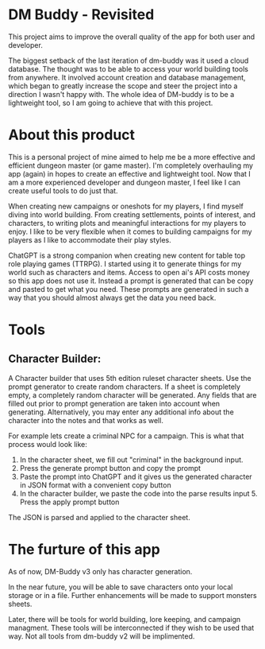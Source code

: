 # DM Buddy - Revisited

This project aims to improve the overall quality of the app for both user and developer.

The biggest setback of the last iteration of dm-buddy was it used a cloud database. The thought was to be able to access your world building tools from anywhere. It involved account creation and database management, which began to greatly increase the scope and steer the project into a direction I wasn't happy with. The whole idea of DM-buddy is to be a lightweight tool, so I am going to achieve that with this project.

# About this product

This is a personal project of mine aimed to help me be a more effective and efficient dungeon master (or game master). I'm completely overhauling my app (again) in hopes to create an effective and lightweight tool. Now that I am a more experienced developer and dungeon master, I feel like I can create useful tools to do just that.

When creating new campaigns or oneshots for my players, I find myself diving into world building. From creating settlements, points of interest, and characters, to writing plots and meaningful interactions for my players to enjoy. I like to be very flexible when it comes to building campaigns for my players as I like to accommodate their play styles.

ChatGPT is a strong companion when creating new content for table top role playing games (TTRPG). I started using it to generate things for my world such as characters and items. Access to open ai's API costs money so this app does not use it. Instead a prompt is generated that can be copy and pasted to get what you need. These prompts are generated in such a way that you should almost always get the data you need back.

# Tools

## Character Builder:

A Character builder that uses 5th edition ruleset character sheets. Use the prompt generator to create random characters. If a sheet is completely empty, a completely random character will be generated. Any fields that are filled out prior to prompt generation are taken into account when generating. Alternatively, you may enter any additional info about the character into the notes and that works as well.

For example lets create a criminal NPC for a campaign. This is what that process would look like:

1. In the character sheet, we fill out "criminal" in the background input.
2. Press the generate prompt button and copy the prompt
3. Paste the prompt into ChatGPT and it gives us the generated character in JSON format with a convenient copy button
4. In the character builder, we paste the code into the parse results input 5. Press the apply prompt button

The JSON is parsed and applied to the character sheet.

# The furture of this app

As of now, DM-Buddy v3 only has character generation.

In the near future, you will be able to save characters onto your local storage or in a file. Further enhancements will be made to support monsters sheets.

Later, there will be tools for world building, lore keeping, and campaign managment. These tools will be interconnected if they wish to be used that way. Not all tools from dm-buddy v2 will be implimented.
